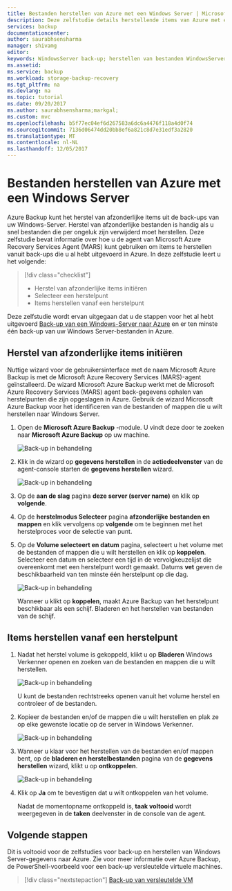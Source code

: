 ```yaml
---
title: Bestanden herstellen van Azure met een Windows Server | Microsoft Docs
description: Deze zelfstudie details herstellende items van Azure met een Windows Server.
services: backup
documentationcenter: 
author: saurabhsensharma
manager: shivamg
editor: 
keywords: WindowsServer back-up; herstellen van bestanden WindowsServer. een back-up en herstel na noodgevallen
ms.assetid: 
ms.service: backup
ms.workload: storage-backup-recovery
ms.tgt_pltfrm: na
ms.devlang: na
ms.topic: tutorial
ms.date: 09/20/2017
ms.author: saurabhsensharma;markgal;
ms.custom: mvc
ms.openlocfilehash: b5f77ec04ef6d267583a6dc6a4476f118a4d0f74
ms.sourcegitcommit: 7136d06474dd20bb8ef6a821c8d7e31edf3a2820
ms.translationtype: MT
ms.contentlocale: nl-NL
ms.lasthandoff: 12/05/2017
---
```

# <a name="recover-files-from-azure-to-a-windows-server"></a>Bestanden herstellen van Azure met een Windows Server

Azure Backup kunt het herstel van afzonderlijke items uit de back-ups van uw Windows-Server. Herstel van afzonderlijke bestanden is handig als u snel bestanden die per ongeluk zijn verwijderd moet herstellen. Deze zelfstudie bevat informatie over hoe u de agent van Microsoft Azure Recovery Services Agent (MARS) kunt gebruiken om items te herstellen vanuit back-ups die u al hebt uitgevoerd in Azure. In deze zelfstudie leert u het volgende:

> [!div class="checklist"]
> * Herstel van afzonderlijke items initiëren 
> * Selecteer een herstelpunt 
> * Items herstellen vanaf een herstelpunt

Deze zelfstudie wordt ervan uitgegaan dat u de stappen voor het al hebt uitgevoerd [Back-up van een Windows-Server naar Azure](backup-configure-vault.md) en er ten minste één back-up van uw Windows Server-bestanden in Azure.

## <a name="initiate-recovery-of-individual-items"></a>Herstel van afzonderlijke items initiëren

Nuttige wizard voor de gebruikersinterface met de naam Microsoft Azure Backup is met de Microsoft Azure Recovery Services (MARS)-agent geïnstalleerd. De wizard Microsoft Azure Backup werkt met de Microsoft Azure Recovery Services (MARS) agent back-gegevens ophalen van herstelpunten die zijn opgeslagen in Azure. Gebruik de wizard Microsoft Azure Backup voor het identificeren van de bestanden of mappen die u wilt herstellen naar Windows Server. 

1. Open de **Microsoft Azure Backup** -module. U vindt deze door te zoeken naar **Microsoft Azure Backup** op uw machine.

    ![Back-up in behandeling](./media/tutorial-backup-restore-files-windows-server/mars.png)

2. Klik in de wizard op **gegevens herstellen** in de **actiedeelvenster** van de agent-console starten de **gegevens herstellen** wizard.

    ![Back-up in behandeling](./media/tutorial-backup-restore-files-windows-server/mars-recover-data.png)

3. Op de **aan de slag** pagina **deze server (server name)** en klik op **volgende**.

4. Op de **herstelmodus Selecteer** pagina **afzonderlijke bestanden en mappen** en klik vervolgens op **volgende** om te beginnen met het herstelproces voor de selectie van punt.
 
5. Op de **Volume selecteert en datum** pagina, selecteert u het volume met de bestanden of mappen die u wilt herstellen en klik op **koppelen**. Selecteer een datum en selecteer een tijd in de vervolgkeuzelijst die overeenkomt met een herstelpunt wordt gemaakt. Datums **vet** geven de beschikbaarheid van ten minste één herstelpunt op die dag.

    ![Back-up in behandeling](./media/tutorial-backup-restore-files-windows-server/mars-select-date.png)
 
    Wanneer u klikt op **koppelen**, maakt Azure Backup van het herstelpunt beschikbaar als een schijf. Bladeren en het herstellen van bestanden van de schijf.

## <a name="restore-items-from-a-recovery-point"></a>Items herstellen vanaf een herstelpunt

1. Nadat het herstel volume is gekoppeld, klikt u op **Bladeren** Windows Verkenner openen en zoeken van de bestanden en mappen die u wilt herstellen. 

    ![Back-up in behandeling](./media/tutorial-backup-restore-files-windows-server/mars-browse-recover.png)

    U kunt de bestanden rechtstreeks openen vanuit het volume herstel en controleer of de bestanden.

2. Kopieer de bestanden en/of de mappen die u wilt herstellen en plak ze op elke gewenste locatie op de server in Windows Verkenner.

    ![Back-up in behandeling](./media/tutorial-backup-restore-files-windows-server/mars-final.png)

3. Wanneer u klaar voor het herstellen van de bestanden en/of mappen bent, op de **bladeren en herstelbestanden** pagina van de **gegevens herstellen** wizard, klikt u op **ontkoppelen**. 

    ![Back-up in behandeling](./media/tutorial-backup-restore-files-windows-server/unmount-and-confirm.png)

4.  Klik op **Ja** om te bevestigen dat u wilt ontkoppelen van het volume.

    Nadat de momentopname ontkoppeld is, **taak voltooid** wordt weergegeven in de **taken** deelvenster in de console van de agent.

## <a name="next-steps"></a>Volgende stappen

Dit is voltooid voor de zelfstudies voor back-up en herstellen van Windows Server-gegevens naar Azure. Zie voor meer informatie over Azure Backup, de PowerShell-voorbeeld voor een back-up versleutelde virtuele machines.

> [!div class="nextstepaction"]
> [Back-up van versleutelde VM](./scripts/backup-powershell-sample-backup-encrypted-vm.md)
